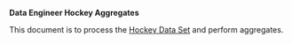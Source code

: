 **Data Engineer Hockey Aggregates**

This document is to process the [Hockey Data Set](https://www.kaggle.com/open-source-sports/professional-hockey-database?select=Goalies.csv) and perform aggregates.
